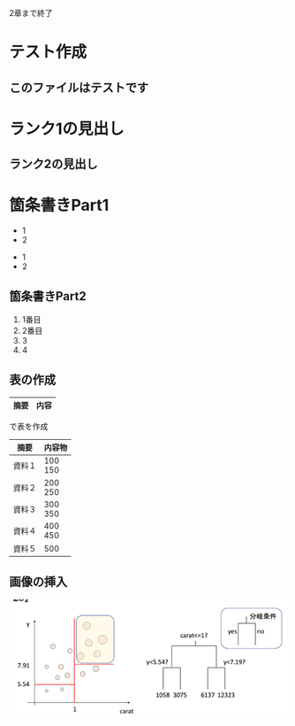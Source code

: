 2章まで終了
# テスト作成
## このファイルはテストです
# ランク1の見出し
## ランク2の見出し

# 箇条書きPart1
- 1
- 2

* 1
* 2

## 箇条書きPart2
1. 1番目
2. 2番目
1. 3
1. 4

## 表の作成
|摘要 |内容
|-- |--
で表を作成

|摘要 |内容物
|-- |--
|資料１ |100<br>150
|資料２ |200<br>250
|資料３ |300<br>350
|資料４ |400<br>450
|資料５ |500

## 画像の挿入
![標本木](img/hyouhongi.png)